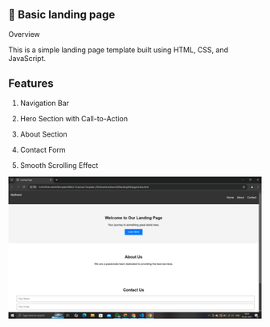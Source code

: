 ## 📌 Basic landing page

Overview

This is a simple landing page template built using HTML, CSS, and JavaScript.

## Features

1. Navigation Bar

2. Hero Section with Call-to-Action

3. About Section

4. Contact Form

5. Smooth Scrolling Effect

![alt text](image.png)